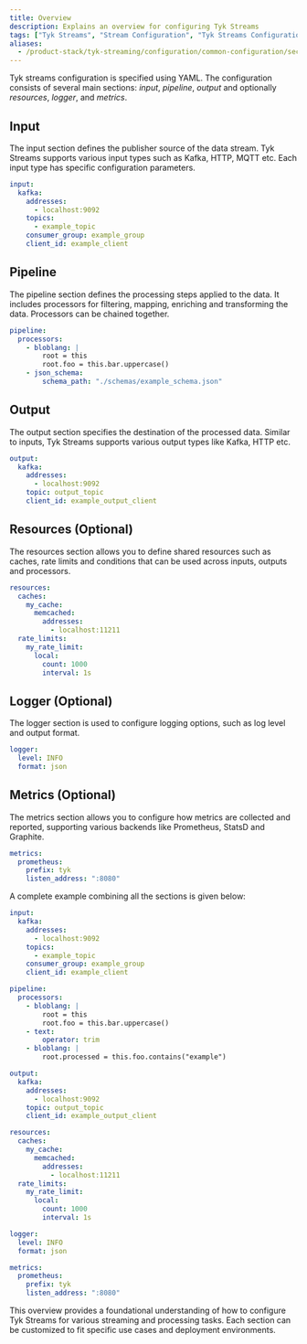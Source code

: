 ```yaml
---
title: Overview
description: Explains an overview for configuring Tyk Streams
tags: ["Tyk Streams", "Stream Configuration", "Tyk Streams Configuration"]
aliases:
  - /product-stack/tyk-streaming/configuration/common-configuration/secrets
---
```


Tyk streams configuration is specified using YAML. The configuration consists of several main sections: _input_, _pipeline_, _output_ and optionally _resources_, _logger_, and _metrics_.

## Input

The input section defines the publisher source of the data stream. Tyk Streams supports various input types such as Kafka, HTTP, MQTT etc. Each input type has specific configuration parameters.

```yaml
input:
  kafka:
    addresses:
      - localhost:9092
    topics:
      - example_topic
    consumer_group: example_group
    client_id: example_client
```

## Pipeline

The pipeline section defines the processing steps applied to the data. It includes processors for filtering, mapping, enriching and transforming the data. Processors can be chained together.

```yaml
pipeline:
  processors:
    - bloblang: |
        root = this
        root.foo = this.bar.uppercase()
    - json_schema:
        schema_path: "./schemas/example_schema.json"
```

## Output

The output section specifies the destination of the processed data. Similar to inputs, Tyk Streams supports various output types like Kafka, HTTP etc.

```yaml
output:
  kafka:
    addresses:
      - localhost:9092
    topic: output_topic
    client_id: example_output_client
```

## Resources (Optional)

The resources section allows you to define shared resources such as caches, rate limits and conditions that can be used across inputs, outputs and processors.

```yaml
resources:
  caches:
    my_cache:
      memcached:
        addresses:
          - localhost:11211
  rate_limits:
    my_rate_limit:
      local:
        count: 1000
        interval: 1s
```

## Logger (Optional)

The logger section is used to configure logging options, such as log level and output format.

```yaml
logger:
  level: INFO
  format: json
```

## Metrics (Optional)

The metrics section allows you to configure how metrics are collected and reported, supporting various backends like Prometheus, StatsD and Graphite.

```yaml
metrics:
  prometheus:
    prefix: tyk
    listen_address: ":8080"
```

A complete example combining all the sections is given below:

```yaml
input:
  kafka:
    addresses:
      - localhost:9092
    topics:
      - example_topic
    consumer_group: example_group
    client_id: example_client

pipeline:
  processors:
    - bloblang: |
        root = this
        root.foo = this.bar.uppercase()
    - text:
        operator: trim
    - bloblang: |
        root.processed = this.foo.contains("example")

output:
  kafka:
    addresses:
      - localhost:9092
    topic: output_topic
    client_id: example_output_client

resources:
  caches:
    my_cache:
      memcached:
        addresses:
          - localhost:11211
  rate_limits:
    my_rate_limit:
      local:
        count: 1000
        interval: 1s

logger:
  level: INFO
  format: json

metrics:
  prometheus:
    prefix: tyk
    listen_address: ":8080"
```

This overview provides a foundational understanding of how to configure Tyk Streams for various streaming and processing tasks. Each section can be customized to fit specific use cases and deployment environments.
